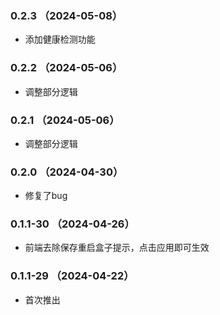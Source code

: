 ### 0.2.3 （2024-05-08）

- 添加健康检测功能

### 0.2.2 （2024-05-06）

- 调整部分逻辑

### 0.2.1 （2024-05-06）

- 调整部分逻辑

### 0.2.0 （2024-04-30）

- 修复了bug

### 0.1.1-30 （2024-04-26）

- 前端去除保存重启盒子提示，点击应用即可生效

### 0.1.1-29 （2024-04-22）

- 首次推出
